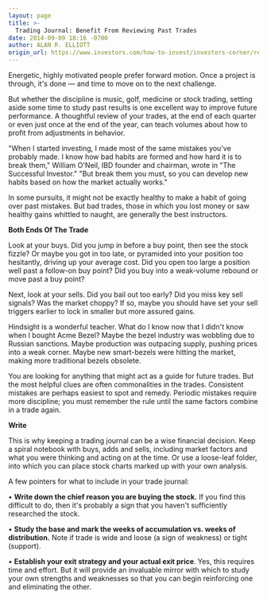 ```yaml
---
layout: page
title: >-
  Trading Journal: Benefit From Reviewing Past Trades
date: 2014-09-09 18:16 -0700
author: ALAN R. ELLIOTT
origin_url: https://www.investors.com/how-to-invest/investors-corner/review-trades-to-improve-performance
---
```





Energetic, highly motivated people prefer forward motion. Once a project is through, it's done — and time to move on to the next challenge.


But whether the discipline is music, golf, medicine or stock trading, setting aside some time to study past results is one excellent way to improve future performance. A thoughtful review of your trades, at the end of each quarter or even just once at the end of the year, can teach volumes about how to profit from adjustments in behavior.


"When I started investing, I made most of the same mistakes you've probably made. I know how bad habits are formed and how hard it is to break them," William O'Neil, IBD founder and chairman, wrote in "The Successful Investor." "But break them you must, so you can develop new habits based on how the market actually works."


In some pursuits, it might not be exactly healthy to make a habit of going over past mistakes. But bad trades, those in which you lost money or saw healthy gains whittled to naught, are generally the best instructors.


**Both Ends Of The Trade**


Look at your buys. Did you jump in before a buy point, then see the stock fizzle? Or maybe you got in too late, or pyramided into your position too hesitantly, driving up your average cost. Did you open too large a position well past a follow-on buy point? Did you buy into a weak-volume rebound or move past a buy point?


Next, look at your sells. Did you bail out too early? Did you miss key sell signals? Was the market choppy? If so, maybe you should have set your sell triggers earlier to lock in smaller but more assured gains.


Hindsight is a wonderful teacher. What do I know now that I didn't know when I bought Acme Bezel? Maybe the bezel industry was wobbling due to Russian sanctions. Maybe production was outpacing supply, pushing prices into a weak corner. Maybe new smart-bezels were hitting the market, making more traditional bezels obsolete.


You are looking for anything that might act as a guide for future trades. But the most helpful clues are often commonalities in the trades. Consistent mistakes are perhaps easiest to spot and remedy. Periodic mistakes require more discipline; you must remember the rule until the same factors combine in a trade again.


**Write**


This is why keeping a trading journal can be a wise financial decision. Keep a spiral notebook with buys, adds and sells, including market factors and what you were thinking and acting on at the time. Or use a loose-leaf folder, into which you can place stock charts marked up with your own analysis.


A few pointers for what to include in your trade journal:


• **Write down the chief reason you are buying the stock.** If you find this difficult to do, then it's probably a sign that you haven't sufficiently researched the stock.


• **Study the base and mark the weeks of accumulation vs. weeks of distribution.** Note if trade is wide and loose (a sign of weakness) or tight (support).


• **Establish your exit strategy and your actual exit price**. Yes, this requires time and effort. But it will provide an invaluable mirror with which to study your own strengths and weaknesses so that you can begin reinforcing one and eliminating the other.





